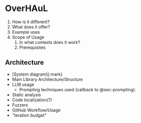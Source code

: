 # OverHAuL

1. How is it different?
2. What does it offer?
3. Example uses
4. Scope of Usage
   1. In what contexts does it work?
   2. Prerequisites

## Architecture

- [System diagram]{.mark}
-  Main Library Architecture/Structure
- LLM usage
  - Prompting techniques used (callback to @sec-prompting).
- Static analysis
- Code localization(?)
- Fuzzers
-  GitHub Workflow/Usage
-  "Ieration budget"
